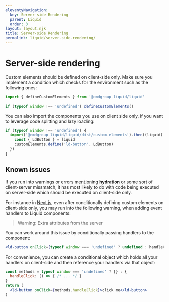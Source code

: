 ```yaml
---
eleventyNavigation:
  key: Server-side Rendering
  parent: Liquid
  order: 3
layout: layout.njk
title: Server-side Rendering
permalink: liquid/server-side-rendering/
---
```



# Server-side rendering

Custom elements should be defined on client-side only. Make sure you implement a condition which checks for the environment such as the following ones:

```js
import { defineCustomElements } from '@emdgroup-liquid/liquid'

if (typeof window !== 'undefined') defineCustomElements()
```

You can also import the components you use on client side only, if you want to leverage code splitting and lazy loading:

```js
if (typeof window !== 'undefined') {
  import('@emdgroup-liquid/liquid/dist/custom-elements').then((liquid) => {
    const { LdButton } = liquid
    customElements.define('ld-button', LdButton)
  })
}
```

## Known issues

If you run into warnings or errors mentioning **hydration** or some sort of client-server missmatch, it has most likely to do with code being executed on server-side which should be executed on client-side only.

For instance in [Next.js](https://nextjs.org/), even after conditionally defining custom elements on client-side only, you may run into the following warning, when adding event handlers to Liquid components:

> Warning: Extra attributes from the server

You can work around this issue by conditionally passing handlers to the component:
```jsx
<ld-button onClick={typeof window === 'undefined' ? undefined : handleClick}>click me</ld-button>
```

For convenience, you can create a conditional object which holds all your handlers on client-side and then reference your handlers via that object:

```jsx
const methods = typeof window === 'undefined' ? {} : {
  handleClick: () => { /* ... */ }
}
return (
  <ld-button onClick={methods.handleClick}>click me</ld-button>
)
```

<docs-page-nav prev-title="Type checking and intellisense" prev-href="/liquid/type-checking-and-intellisense/"></docs-page-nav>